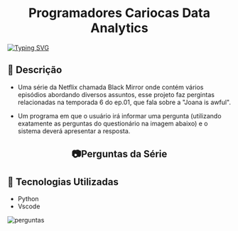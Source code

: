 <h1 align="center"> Programadores Cariocas Data Analytics </h1>

<p aling="center">
  <a href="https://git.io/typing-svg"><img src="https://readme-typing-svg.demolab.com?font=Fira+Code&weight=600&pause=1000&color=27F72B&background=D247FF00&random=false&width=435&lines=Projeto+em+Python_Black+Mirror_Senac" alt="Typing SVG" /></a>
</p>

## :pushpin: Descrição
- Uma série da Netflix chamada Black Mirror onde contém vários episódios abordando diversos assuntos, esse projeto faz pergintas relacionadas na temporada 6 do ep.01, que fala sobre a "Joana is awful".

- Um programa em que o usuário irá informar uma pergunta (utilizando exatamente as perguntas do questionário na imagem abaixo) e o sistema deverá apresentar a resposta.
## <h2 align="center"> :camera:Perguntas da Série</h2>

## :wrench: Tecnologias Utilizadas
 - Python
 - Vscode

![perguntas]([https://user-images.githubusercontent.com/115156601/226239399-bccf5297-8a60-4161-98e5-3652db758186.png](https://raw.githubusercontent.com/MBrito0/Projeto_Black_Mirror/main/perguntas.png))
